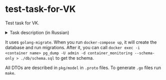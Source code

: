 # test-task-for-VK
Test task for VK.

<details>
    <summary>Task description (in Russian)</summary>

    Для постоянного мониторинга своих контейнеров необходимо приложение, которое будет постоянно отслеживать их состояние.

    Необходимо написать приложение на языках программирования Go и JavaScript(TS), которое получает ip адреса контейнеров docker, пингует их с определенным интервалом и помещает данные в базу данных.
    
    Получение данных о состоянии контейнеров доступно на динамически формируемой веб-странице.

    В результате выполнения задания должны появиться 4 сервиса:

        - Backend-сервис обеспечивает RESTful API для запроса данных из DB и добавления туда новых данных.

        - Frontend-сервис должен быть написан на JS с использованием любой библиотеки пользовательских интерфейсов (предпочтительно React). Берет данные через API Backend и отображает данные по всем IP адресам в виде таблицы: IP адрес, время пинга, дата последней успешной попытки. Для отображения данных в html можно использовать bootstrap или antd или подобное.

        - База данных PostgreSQL.

        - Сервис Pinger. Получает список всех docker-контейнеров, пингует их и отправляет данные в базу через API frontend.

    * Дополнительная сложность: добавление nginx, сервис очередей, использовать netns, отдельный конфиг для сервиса с верификацией.
    
    Результат:
    
        - В результате выполнения задания должны быть созданы Dockerfile для каждого сервиса и общий файл compose, которые собирает эти образы из исходников и запускает их, после чего можно зайти через http на определенный порт и увидеть данные о статусе машин, когда произойдет первый цикл опроса контейнеров.

        - Всё это размещено на github/gitlab в отдельном репозитории c README.md, в котором описан кратко функционал и шаги запуска.
    
![images/api_schema.png](images/api_schema.png)
</details>

It uses `golang-migrate`. When you run `docker-compose up`, it will create the database and run migrations.
After it, you can call
`docker exec -i <container name> pg_dump -U admin -d container_monitoring --schema-only > ./db/schema.sql`
to get the schema.

All DTOs are described in `pkg/model` in `.proto` files. To generate `.go` files run `make`.